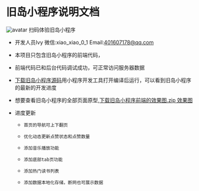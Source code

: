 # 旧岛小程序说明文档

![avatar](https://user-images.githubusercontent.com/38653501/89127821-5d0e2080-d523-11ea-8218-fc3ce0a196fe.png)
扫码体验旧岛小程序




* 开发人员Ivy 微信:xiao_xiao_0_1 Email:401607178@qq.com

* 本项目只包含旧岛小程序的前端代码，

* 前端代码已和后台代码调试成功，可正常访问服务器数据

* [下载旧岛小程序源码](https://github.com/Xiao01/old_island.git)用小程序开发工具打开编译后运行，可以看到旧岛小程序的最新的开发进度

* 想要查看旧岛小程序的全部页面原型,[下载旧岛小程序前端的效果图.zip 效果图](https://github.com/Xiao01/old_island/blob/master/旧岛小程序前端的效果图.zip)

* 进度更新
    -     首页的导航可上下翻页
    -     优化动态更新点赞状态和点赞数量
    -     添加音乐播放功能
    -     添加底部tab页功能   
    -     添加热门读书列表
    -     添加数据本地化存储，断网也可展示数据 









